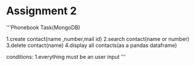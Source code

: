 # Assignment 2

'''Phonebook Task(MongoDB)
 
1.create contact(name ,number,mail id)
2.search contact(name or number)
3.delete contact(name)
4.display all contacts(as a pandas dataframe)
 
conditions:
1.everything must be an user input
'''
